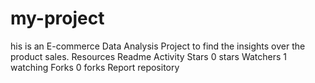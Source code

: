 # my-project
his is an E-commerce Data Analysis Project to find the insights over the product sales.  Resources  Readme  Activity Stars  0 stars Watchers  1 watching Forks  0 forks Report repository
